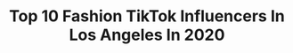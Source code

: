 ---
title: Top 10 Fashion TikTok Influencers In Los Angeles In 2020
description: >-
  Find top fashion TikTok influencers in Los Angeles in 2020. Most popular hashtags: #fashionhacks #tiktokwellness #fashion #vibewithme.
platform: TikTok
profiles:
  - username: "mariasamanoo"
    fullname: >-
      Airam
    location: "United States"
    followers: 3408
    engagement: 731
    commentsToLikes: 0.019987
    id: ck7zoyudmmiw30j781ew4ye15
    verified: false
    hashtags: "#foryouppage, #checkyourvibe, #doityourself, #foryourpage"
  - username: "atikhunk"
    fullname: >-
      atikhun!
    location: "United States"
    followers: 223455
    engagement: 1182
    commentsToLikes: 0.013546
    id: ck8kezfv4bwe70j78z0aw3u82
    verified: false
    hashtags: "#realityripple, #giveaway, #quarantinelife, #skincareroutine"
  - username: "russiaancream"
    fullname: >-
      russian cream
    location: "United States"
    followers: 13297
    engagement: 1062
    commentsToLikes: 0.022366
    id: ck9aaylbqmlmx0j78f0wepbvx
    verified: false
    hashtags: "#outfit, #petlife, #cute, #ownthecurve"
  - username: "labelswithlattes"
    fullname: >-
      labelswithlattes
    location: "United States"
    followers: 9856
    engagement: 820
    commentsToLikes: 0.051079
    id: ck8hq4pvh2gm10j78uy4cruln
    verified: false
    hashtags: "#loungewear, #myootd, #beachvibes, #zarasalehaul"
  - username: "waltercollection"
    fullname: >-
      WalterMendez
    location: "United States"
    followers: 31367
    engagement: 506
    commentsToLikes: 0.029281
    id: ck8vw3kwrne3e0j78e124rzzt
    verified: true
    hashtags: "#itsachopper, #grooming, #backtowork, #louboutin"
  - username: "fruitypeeebles"
    fullname: >-
      Ella
    location: "United States"
    followers: 5977
    engagement: 1868
    commentsToLikes: 0.044249
    id: cka0kfr23mh8q0i78dguk17kf
    verified: false
    hashtags: "#myootd, #move, #aestheticedit, #watercolor"
  - username: "octopusay69"
    fullname: >-
      Kyle Kohanzad
    location: "United States"
    followers: 28576
    engagement: 614
    commentsToLikes: 0.048567
    id: ck8ng7eviv9nu0j788n1pj57z
    verified: false
    hashtags: "#dogs, #trumptrain, #lifestyle, #nicolettegray"
  - username: "madamofthehouse"
    fullname: >-
      Madam
    location: "United States"
    followers: 22743
    engagement: 829
    commentsToLikes: 0.025172
    id: ck8kdiz8r622b0j7876qpqlhd
    verified: false
    hashtags: "#ulta, #beverlyhills, #retailtherapy, #designer"
  - username: "jerasky"
    fullname: >-
      jera sky
    location: "United States"
    followers: 4682
    engagement: 1144
    commentsToLikes: 0.041506
    id: ckai7vz221v9y0i78g94yopp5
    verified: false
    hashtags: "#wenttoohard, #spreadjoy, #love, #starbucks"
  - username: "the_johniverse"
    fullname: >-
      THE_JOHNiVERSE
    location: "United States"
    followers: 8855
    engagement: 1059
    commentsToLikes: 0.046723
    id: ck9k93q1abnih0j78rd83fugh
    verified: false
    hashtags: "#greenscreen, #monkeymountain, #itsthefuturenow, #actor"
---